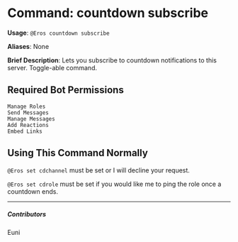 # Command: countdown subscribe


**Usage**: `@Eros countdown subscribe `

**Aliases**: None

**Brief Description**: Lets you subscribe to countdown notifications to this server. Toggle-able command.



## Required Bot Permissions

```
Manage Roles
Send Messages
Manage Messages
Add Reactions
Embed Links
```

## Using This Command Normally


`@Eros set cdchannel` must be set or I will decline your request.

`@Eros set cdrole` must be set if you would like me to ping the role once a countdown ends.


---

##### Contributors


Euni
